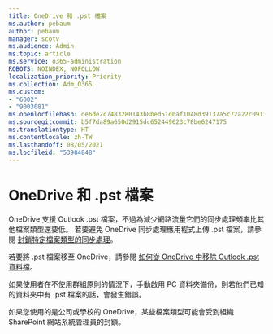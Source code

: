 ```yaml
---
title: OneDrive 和 .pst 檔案
ms.author: pebaum
author: pebaum
manager: scotv
ms.audience: Admin
ms.topic: article
ms.service: o365-administration
ROBOTS: NOINDEX, NOFOLLOW
localization_priority: Priority
ms.collection: Adm_O365
ms.custom:
- "6002"
- "9003081"
ms.openlocfilehash: de6de2c7483280143b8bed51d0af1048d39137a5c72a22c09131d32326b8e447
ms.sourcegitcommit: b5f7da89a650d2915dc652449623c78be6247175
ms.translationtype: HT
ms.contentlocale: zh-TW
ms.lasthandoff: 08/05/2021
ms.locfileid: "53984848"
---
```

# <a name="onedrive-and-pst-files"></a>OneDrive 和 .pst 檔案 

OneDrive 支援 Outlook .pst 檔案，不過為減少網路流量它們的同步處理頻率比其他檔案類型還要低。 若要避免 OneDrive 同步處理應用程式上傳 .pst 檔案，請參閱 [封鎖特定檔案類型的同步處理](https://docs.microsoft.com/onedrive/block-file-types)。 

若要將 .pst 檔案移至 OneDrive，請參閱 [如何從 OneDrive 中移除 Outlook .pst 資料檔](https://support.microsoft.com/office/how-to-remove-an-outlook-pst-data-file-from-onedrive-b6b9e522-59bd-40f7-949f-168d0aa9b38e)。 

如果使用者在不使用群組原則的情況下，手動啟用 PC 資料夾備份，則若他們已知的資料夾中有 .pst 檔案的話，會發生錯誤。

如果您使用的是公司或學校的 OneDrive，某些檔案類型可能會受到組織 SharePoint 網站系統管理員的封鎖。